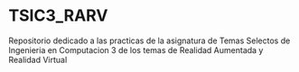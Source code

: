 # TSIC3_RARV
Repositorio dedicado a las practicas de la asignatura de Temas Selectos de Ingenieria en Computacion 3 de los temas de Realidad Aumentada y Realidad Virtual
